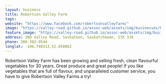 ```yaml
---
layout: business
title: Robertson Valley Farm
tags:
website: "https://www.facebook.com/robertsonvalleyfarm/"
image: "https://valley-road.github.io/assoc-web/assets/img/businesses/hero-robertson-valley-farm.jpg"
feature_image: "https://valley-road.github.io/assoc-web/assets/img/businesses/image-robertson-valley-farm.jpg"
address: 380 Valley Road, Saskatoon, Saskatchewan, S7K 3J6
phone: 306-382-9544
longlat: -106.740313,52.058062
---
```

Robertson Valley Farm has been growing and selling fresh, clean flavourful vegetables for 30 years. Great produce and great people! If you like vegetables that are full of flavour, and unparalleled customer service, you have to give Robertson Valley Farms a try!
